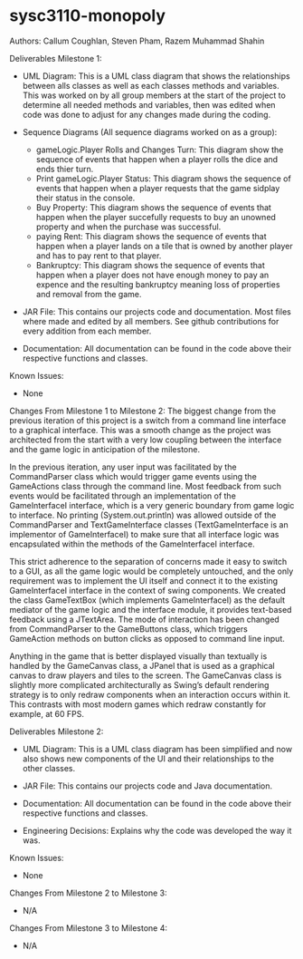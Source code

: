 # sysc3110-monopoly

Authors: Callum Coughlan, Steven Pham, Razem Muhammad Shahin

Deliverables Milestone 1:
  - UML Diagram: This is a UML class diagram that shows the relationships between alls classes as well as each classes
  methods and variables. This was worked on by all group members at the start of the project to determine all needed methods
  and variables, then was edited when code was done to adjust for any changes made during the coding.
  
  - Sequence Diagrams (All sequence diagrams worked on as a group):
    - gameLogic.Player Rolls and Changes Turn: This diagram show the sequence of events that happen when a player rolls the dice and ends thier turn.
    - Print gameLogic.Player Status: This diagram shows the sequence of events that happen when a player requests that the game sidplay their status in the console.
    - Buy Property: This diagram shows the sequence of events that happen when the player succefully requests to buy an unowned property and when the purchase was successful.
    - paying Rent: This diagram shows the sequence of events that happen when a player lands on a tile that is owned by another player and has to pay rent to that player.
    - Bankruptcy: This diagram shows the sequence of events that happen when a player does not have enough money to pay an expence and the resulting bankruptcy meaning loss of           properties and removal from the game.
    
  - JAR File: This contains our projects code and documentation. Most files where made and edited by all members. See github contributions for 
    every addition from each member.
    
  - Documentation: All documentation can be found in the code above their respective functions and classes.
 
Known Issues:
  - None

Changes From Milestone 1 to Milestone 2:
The biggest change from the previous iteration of this project is a switch from a command line interface to a graphical interface. This was a smooth change as the project was architected from the start with a very low coupling between the interface and the game logic in anticipation of the milestone.

In the previous iteration, any user input was facilitated by the CommandParser class which would trigger game events using the GameActions class through the command line. Most feedback from such events would be facilitated through an implementation of the GameInterfaceI interface, which is a very generic boundary from game logic to interface. No printing (System.out.println) was allowed outside of the CommandParser and TextGameInterface classes (TextGameInterface is an implementor of GameInterfaceI) to make sure that all interface logic was encapsulated within the methods of the GameInterfaceI interface.

This strict adherence to the separation of concerns made it easy to switch to a GUI, as all the game logic would be completely untouched, and the only requirement was to implement the UI itself and connect it to the existing GameInterfaceI interface in the context of swing components. We created the class GameTextBox (which implements GameInterfaceI) as the default mediator of the game logic and the interface module, it provides text-based feedback using a JTextArea. The mode of interaction has been changed from CommandParser to the GameButtons class, which triggers GameAction methods on button clicks as opposed to command line input.

Anything in the game that is better displayed visually than textually is handled by the GameCanvas class, a JPanel that is used as a graphical canvas to draw players and tiles to the screen. The GameCanvas class is slightly more complicated architecturally as Swing’s default rendering strategy is to only redraw components when an interaction occurs within it. This contrasts with most modern games which redraw constantly for example, at 60 FPS.

Deliverables Milestone 2:
  - UML Diagram: This is a UML class diagram has been simplified and now also shows new components of the UI and their relationships to the other classes.
    
  - JAR File: This contains our projects code and Java documentation.
    
  - Documentation: All documentation can be found in the code above their respective functions and classes.

  - Engineering Decisions: Explains why the code was developed the way it was.
 
Known Issues:
  - None

Changes From Milestone 2 to Milestone 3:
  - N/A

Changes From Milestone 3 to Milestone 4:
  - N/A

